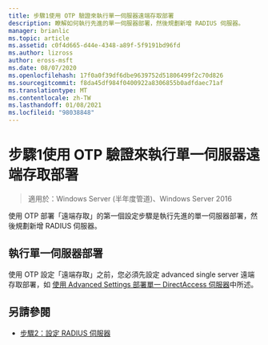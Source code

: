 ```yaml
---
title: 步驟1使用 OTP 驗證來執行單一伺服器遠端存取部署
description: 瞭解如何執行先進的單一伺服器部署，然後規劃新增 RADIUS 伺服器。
manager: brianlic
ms.topic: article
ms.assetid: c0f4d665-d44e-4348-a89f-5f9191bd96fd
ms.author: lizross
author: eross-msft
ms.date: 08/07/2020
ms.openlocfilehash: 17f0a0f39df6dbe9639752d51806499f2c70d826
ms.sourcegitcommit: f8da45df984f0400922a8306855b0adfdaec71af
ms.translationtype: MT
ms.contentlocale: zh-TW
ms.lasthandoff: 01/08/2021
ms.locfileid: "98038848"
---
```

# <a name="step-1-implement-a-single-server-remote-access-deployment-with-otp-authentication"></a>步驟1使用 OTP 驗證來執行單一伺服器遠端存取部署

>適用於：Windows Server (半年度管道)、Windows Server 2016

使用 OTP 部署「遠端存取」的第一個設定步驟是執行先進的單一伺服器部署，然後規劃新增 RADIUS 伺服器。

## <a name="implement-a-single-server-deployment"></a>執行單一伺服器部署
使用 OTP 設定「遠端存取」之前，您必須先設定 advanced single server 遠端存取部署，如 [使用 Advanced Settings 部署單一 DirectAccess 伺服器](../../../directaccess/single-server-advanced/deploy-a-single-directaccess-server-with-advanced-settings.md)中所述。

## <a name="see-also"></a><a name="BKMK_Links"></a>另請參閱

-   [步驟2：設定 RADIUS 伺服器](Step-2-Configure-the-RADIUS-Server.md)

